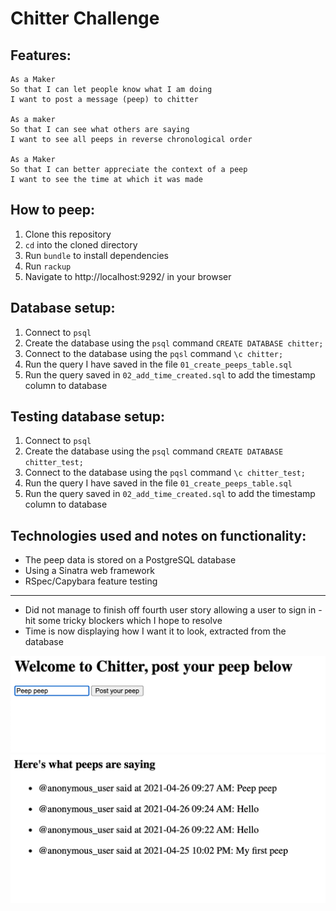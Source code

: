 Chitter Challenge
=================

Features:
-------

```
As a Maker
So that I can let people know what I am doing  
I want to post a message (peep) to chitter

As a maker
So that I can see what others are saying  
I want to see all peeps in reverse chronological order

As a Maker
So that I can better appreciate the context of a peep
I want to see the time at which it was made
```
How to peep:
-------
1. Clone this repository
2. `cd` into the cloned directory
3. Run `bundle` to install dependencies
4. Run `rackup`
5. Navigate to http://localhost:9292/ in your browser

Database setup:
-------
1. Connect to `psql`
2. Create the database using the `psql` command `CREATE DATABASE chitter;`
3. Connect to the database using the `pqsl` command `\c chitter;`
4. Run the query I have saved in the file `01_create_peeps_table.sql`
5. Run the query saved in `02_add_time_created.sql` to add the timestamp column to database

Testing database setup:
-------
1. Connect to `psql`
2. Create the database using the `psql` command `CREATE DATABASE chitter_test;`
3. Connect to the database using the `pqsl` command `\c chitter_test;`
4. Run the query I have saved in the file `01_create_peeps_table.sql`
5. Run the query saved in `02_add_time_created.sql` to add the timestamp column to database

Technologies used and notes on functionality:
-------
* The peep data is stored on a PostgreSQL database
* Using a Sinatra web framework 
* RSpec/Capybara feature testing
-------
* Did not manage to finish off fourth user story allowing a user to sign in - hit some tricky blockers which I hope to resolve
* Time is now displaying how I want it to look, extracted from the database

![webapp 1](https://github.com/kerrimcm/chitter-challenge/blob/master/images/Screenshot%202021-04-26%20at%2009.27.32.png)
![webapp 2](https://github.com/kerrimcm/chitter-challenge/blob/master/images/Screenshot%202021-04-26%20at%2009.27.45.png)
